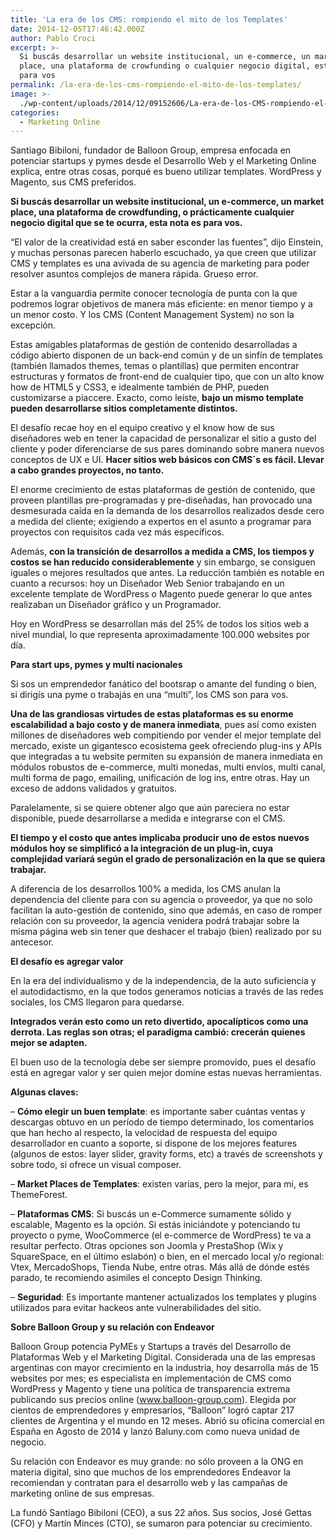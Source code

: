 ```yaml
---
title: 'La era de los CMS: rompiendo el mito de los Templates'
date: 2014-12-05T17:46:42.000Z
author: Pablo Croci
excerpt: >-
  Si buscás desarrollar un website institucional, un e-commerce, un market
  place, una plataforma de crowfunding o cualquier negocio digital, esta nota es
  para vos
permalink: /la-era-de-los-cms-rompiendo-el-mito-de-los-templates/
image: >-
  ./wp-content/uploads/2014/12/09152606/La-era-de-los-CMS-rompiendo-el-mito-de-los-Templates_Increase-BLOG-Marketing-14.jpg
categories:
  - Marketing Online
---
```

Santiago Bibiloni, fundador de Balloon Group, empresa enfocada en potenciar startups y pymes desde el Desarrollo Web y el Marketing Online explica, entre otras cosas, porqué es bueno utilizar templates. WordPress y Magento, sus CMS preferidos.

**Si buscás desarrollar un website institucional, un e-commerce, un market place, una plataforma de crowdfunding, o prácticamente cualquier negocio digital que se te ocurra, esta nota es para vos.**

“El valor de la creatividad está en saber esconder las fuentes”, dijo Einstein, y muchas personas parecen haberlo escuchado, ya que creen que utilizar CMS y templates es una avivada de su agencia de marketing para poder resolver asuntos complejos de manera rápida. Grueso error.

Estar a la vanguardia permite conocer tecnología de punta con la que podremos lograr objetivos de manera más eficiente: en menor tiempo y a un menor costo. Y los CMS (Content Management System) no son la excepción.

Estas amigables plataformas de gestión de contenido desarrolladas a código abierto disponen de un back-end común y de un sinfín de templates (también llamados themes, temas o plantillas) que permiten encontrar estructuras y formatos de front-end de cualquier tipo, que con un alto know how de HTML5 y CSS3, e idealmente también de PHP, pueden customizarse a piaccere. Exacto, como leíste, **bajo un mismo template pueden desarrollarse sitios completamente distintos.**

El desafío recae hoy en el equipo creativo y el know how de sus diseñadores web en tener la capacidad de personalizar el sitio a gusto del cliente y poder diferenciarse de sus pares dominando sobre manera nuevos conceptos de UX e UI. **Hacer sitios web básicos con CMS´s es fácil. Llevar a cabo grandes proyectos, no tanto.**

El enorme crecimiento de estas plataformas de gestión de contenido, que proveen plantillas pre-programadas y pre-diseñadas, han provocado una desmesurada caída en la demanda de los desarrollos realizados desde cero a medida del cliente; exigiendo a expertos en el asunto a programar para proyectos con requisitos cada vez más específicos.

Además, **con la transición de desarrollos a medida a CMS, los tiempos y costos se han reducido considerablemente** y sin embargo, se consiguen iguales o mejores resultados que antes. La reducción también es notable en cuanto a recursos: hoy un Diseñador Web Senior trabajando en un excelente template de WordPress o Magento puede generar lo que antes realizaban un Diseñador gráfico y un Programador.

Hoy en WordPress se desarrollan más del 25% de todos los sitios web a nivel mundial, lo que representa aproximadamente 100.000 websites por día.

**Para start ups, pymes y multi nacionales**

Si sos un emprendedor fanático del bootsrap o amante del funding o bien, si dirigís una pyme o trabajás en una “multi”, los CMS son para vos.

**Una de las grandiosas virtudes de estas plataformas es su enorme escalabilidad a bajo costo y de manera inmediata**, pues así como existen millones de diseñadores web compitiendo por vender el mejor template del mercado, existe un gigantesco ecosistema geek ofreciendo plug-ins y APIs que integradas a tu website permiten su expansión de manera inmediata en módulos robustos de e-commerce, multi monedas, multi envíos, multi canal, multi forma de pago, emailing, unificación de log ins, entre otras. Hay un exceso de addons validados y gratuitos.

Paralelamente, si se quiere obtener algo que aún pareciera no estar disponible, puede desarrollarse a medida e integrarse con el CMS.

**El tiempo y el costo que antes implicaba producir uno de estos nuevos módulos hoy se simplificó a la integración de un plug-in, cuya complejidad variará según el grado de personalización en la que se quiera trabajar.**

A diferencia de los desarrollos 100% a medida, los CMS anulan la dependencia del cliente para con su agencia o proveedor, ya que no solo facilitan la auto-gestión de contenido, sino que además, en caso de romper relación con su proveedor, la agencia venidera podrá trabajar sobre la misma página web sin tener que deshacer el trabajo (bien) realizado por su antecesor.

**El desafío es agregar valor**

En la era del individualismo y de la independencia, de la auto suficiencia y el autodidactismo, en la que todos generamos noticias a través de las redes sociales, los CMS llegaron para quedarse.

**Integrados verán esto como un reto divertido, apocalípticos como una derrota. Las reglas son otras; el paradigma cambió: crecerán quienes mejor se adapten.**

El buen uso de la tecnología debe ser siempre promovido, pues el desafío está en agregar valor y ser quien mejor domine estas nuevas herramientas.

**Algunas claves:**

– **Cómo elegir un buen template**: es importante saber cuántas ventas y descargas obtuvo en un período de tiempo determinado, los comentarios que han hecho al respecto, la velocidad de respuesta del equipo desarrollador en cuanto a soporte, si dispone de los mejores features (algunos de estos: layer slider, gravity forms, etc) a través de screenshots y sobre todo, si ofrece un visual composer.

– **Market Places de Templates**: existen varias, pero la mejor, para mi, es ThemeForest.

– **Plataformas CMS**: Si buscás un e-Commerce sumamente sólido y escalable, Magento es la opción. Si estás iniciándote y potenciando tu proyecto o pyme, WooCommerce (el e-commerce de WordPress) te va a resultar perfecto. Otras opciones son Joomla y PrestaShop (Wix y SquareSpace, en el último eslabón) o bien, en el mercado local y/o regional: Vtex, MercadoShops, Tienda Nube, entre otras. Más allá de dónde estés parado, te recomiendo asimiles el concepto Design Thinking.

– **Seguridad**: Es importante mantener actualizados los templates y plugins utilizados para evitar hackeos ante vulnerabilidades del sitio.

**Sobre Balloon Group y su relación con Endeavor**

Balloon Group potencia PyMEs y Startups a través del Desarrollo de Plataformas Web y el Marketing Digital. Considerada una de las empresas argentinas con mayor crecimiento en la industria, hoy desarrolla más de 15 websites por mes; es especialista en implementación de CMS como WordPress y Magento y tiene una política de transparencia extrema publicando sus precios online (www.balloon-group.com). Elegida por cientos de emprendedores y empresarios, “Balloon” logró captar 217 clientes de Argentina y el mundo en 12 meses. Abrió su oficina comercial en España en Agosto de 2014 y lanzó Baluny.com como nueva unidad de negocio.

Su relación con Endeavor es muy grande: no sólo proveen a la ONG en materia digital, sino que muchos de los emprendedores Endeavor la recomiendan y contratan para el desarrollo web y las campañas de marketing online de sus empresas.

La fundó Santiago Bibiloni (CEO), a sus 22 años. Sus socios, José Gettas (CFO) y Martín Minces (CTO), se sumaron para potenciar su crecimiento.
